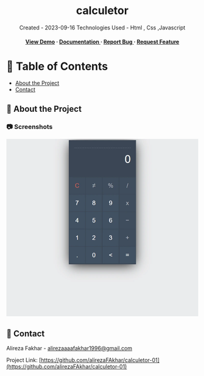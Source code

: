<div align='center'>

<h1>calculetor </h1>
<p>Created - 2023-09-16 Technologies Used - Html , Css ,Javascript </p>

<h4> <a href=https://alirezafakhar.github.io/calculetor/>View Demo</a> <span> · </span> <a href="https://github.com/alirezaFAkhar/calculetor/blob/master/README.md"> Documentation </a> <span> · </span> <a href="https://github.com/alirezaFAkhar/calculetor/issues"> Report Bug </a> <span> · </span> <a href="https://github.com/alirezaFAkhar/calculetor/issues"> Request Feature </a> </h4>


</div>

# :notebook_with_decorative_cover: Table of Contents

- [About the Project](#star2-about-the-project)
- [Contact](#handshake-contact)


## :star2: About the Project

### :camera: Screenshots
<div align="center"> <a href="https://alirezafakhar.github.io/calculetor/"><img src="https://github.com/alirezaFAkhar/calculetor-01/blob/main/assets/image/calculetor.webp" alt='image' width='800'/></a> </div>



## :handshake: Contact

Alireza Fakhar -  alirezaaaafakhar1996@gmail.com

Project Link: [https://github.com/alirezaFAkhar/calculetor-01](https://github.com/alirezaFAkhar/calculetor-01)
